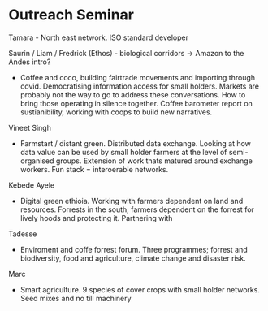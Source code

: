 # Outreach Seminar

Tamara - North east network. ISO standard developer 

Saurin / Liam / Fredrick (Ethos) - biological corridors -> Amazon to the Andes intro?
- Coffee and coco, building fairtrade movements and importing through covid. Democratising information access for small holders. Markets are probably not the way to go to address these conversations. How to bring those operating in silence together. Coffee barometer report on sustianibility, working with coops to build new narratives. 

Vineet Singh
- Farmstart / distant green. Distributed data exchange. Looking at how data value can be used by small holder farmers at the level of semi-organised groups. Extension of work thats matured around exchange workers. Fun stack = interoerable networks. 

Kebede Ayele
- Digital green ethioia. Working with farmers dependent on land and resources. Forrests in the south; farmers dependent on the forrest for lively hoods and protecting it. Partnering with 

Tadesse
- Enviroment and coffe forrest forum. Three programmes; forrest and biodiversity, food and agriculture, climate change and disaster risk. 

Marc
- Smart agriculture. 9 species of cover crops with small holder networks. Seed mixes and no till machinery 